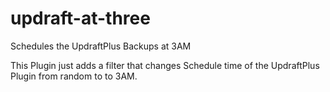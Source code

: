 # updraft-at-three
 Schedules the UpdraftPlus Backups at 3AM

This Plugin just adds a filter that changes Schedule time of the UpdraftPlus Plugin from random to to 3AM.